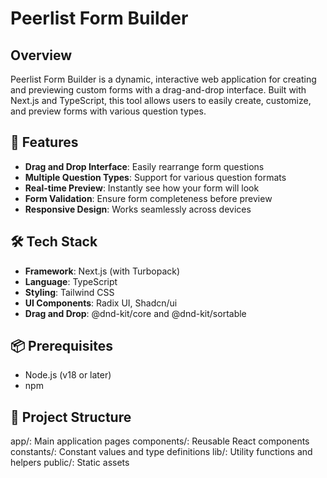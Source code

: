 # Peerlist Form Builder

## Overview

Peerlist Form Builder is a dynamic, interactive web application for creating and previewing custom forms with a drag-and-drop interface. Built with Next.js and TypeScript, this tool allows users to easily create, customize, and preview forms with various question types.

## 🚀 Features

- **Drag and Drop Interface**: Easily rearrange form questions
- **Multiple Question Types**: Support for various question formats
- **Real-time Preview**: Instantly see how your form will look
- **Form Validation**: Ensure form completeness before preview
- **Responsive Design**: Works seamlessly across devices

## 🛠 Tech Stack

- **Framework**: Next.js (with Turbopack)
- **Language**: TypeScript
- **Styling**: Tailwind CSS
- **UI Components**: Radix UI, Shadcn/ui
- **Drag and Drop**: @dnd-kit/core and @dnd-kit/sortable

## 📦 Prerequisites

- Node.js (v18 or later)
- npm

## 📝 Project Structure

app/: Main application pages
components/: Reusable React components
constants/: Constant values and type definitions
lib/: Utility functions and helpers
public/: Static assets
